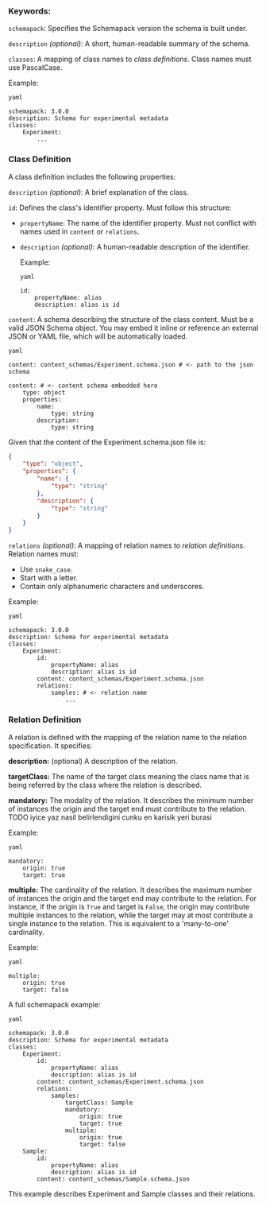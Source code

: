 <!--
 Copyright 2021 - 2025 Universität Tübingen, DKFZ, EMBL, and Universität zu Köln
 for the German Human Genome-Phenome Archive (GHGA)

 Licensed under the Apache License, Version 2.0 (the "License");
 you may not use this file except in compliance with the License.
 You may obtain a copy of the License at

     http://www.apache.org/licenses/LICENSE-2.0

 Unless required by applicable law or agreed to in writing, software
 distributed under the License is distributed on an "AS IS" BASIS,
 WITHOUT WARRANTIES OR CONDITIONS OF ANY KIND, either express or implied.
 See the License for the specific language governing permissions and
 limitations under the License.
-->


### Keywords:

`schemapack`: Specifies the Schemapack version the schema is built under.

`description` *(optional)*: A short, human-readable summary of the schema.

`classes`: A mapping of class names to *class definitions*. Class names must use PascalCase.

Example:
```
yaml

schemapack: 3.0.0
description: Schema for experimental metadata
classes:
    Experiment:
        ...
```

### Class Definition

A class definition includes the following properties:

`description` *(optional)*: A brief explanation of the class.

`id`: Defines the class's identifier property. Must follow this structure:

* `propertyName`: The name of the identifier property. Must not conflict with names used in `content` or `relations`.

* `description` *(optional)*: A human-readable description of the identifier.

    Example:
    ```
    yaml

    id:
        propertyName: alias
        description: alias is id
    ```

`content`: A schema describing the structure of the class content. Must be a valid JSON Schema object. You may embed it inline or reference an external JSON or YAML file, which will be automatically loaded.

```
yaml

content: content_schemas/Experiment.schema.json # <- path to the json schema
```

```
content: # <- content schema embedded here
    type: object
    properties:
        name:
            type: string
        description:
            type: string
```


Given that the content of the Experiment.schema.json file is:
```json
{
    "type": "object",
    "properties": {
        "name": {
            "type": "string"
        },
        "description": {
            "type": "string"
        }
    }
}
```

`relations` *(optional)*: A mapping of relation names to *relation definitions*. Relation names must:
  * Use `snake_case`.
  * Start with a letter.
  * Contain only alphanumeric characters and underscores.

Example:

```
yaml

schemapack: 3.0.0
description: Schema for experimental metadata
classes:
    Experiment:
        id:
            propertyName: alias
            description: alias is id
        content: content_schemas/Experiment.schema.json
        relations:
            samples: # <- relation name
                ...
```


### Relation Definition

A relation is defined with the mapping of the relation name to the relation specification. It specifies:

**description:** (optional) A description of the relation.

**targetClass:** The name of the target class meaning the class name that is being referred by the class where the relation is described.

**mandatory:** The modality of the relation. It describes the minimum number of instances the origin and the target end must contribute to the relation. TODO iyice yaz nasil belirlendigini cunku en karisik yeri burasi

Example:
```
yaml

mandatory:
    origin: true
    target: true
```

**multiple:** The cardinality of the relation. It describes the maximum number of instances the origin and the target end may contribute to the relation. For instance, if the origin is `True` and target is `False`, the origin may contribute multiple instances to the relation, while the target may at most contribute a single instance to the relation. This is equivalent to a 'many-to-one' cardinality.

Example:
```
yaml

multiple:
    origin: true
    target: false
```


A full schemapack example:

```
yaml

schemapack: 3.0.0
description: Schema for experimental metadata
classes:
    Experiment:
        id:
            propertyName: alias
            description: alias is id
        content: content_schemas/Experiment.schema.json
        relations:
            samples:
                targetClass: Sample
                mandatory:
                    origin: true
                    target: true
                multiple:
                    origin: true
                    target: false
    Sample:
        id:
            propertyName: alias
            description: alias is id
        content: content_schemas/Sample.schema.json
```
This example describes Experiment and Sample classes and their relations.

